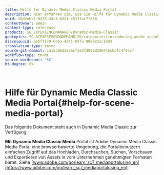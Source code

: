 ```yaml
---
title: Hilfe für Dynamic Media Classic Media Portal
description: Hier erfahren Sie, wie Sie Hilfe für Dynamic Media Classic Media Portal erhalten.
uuid: d8d2ebe1-0228-43c3-8321-c51ffac7fd58
contentOwner: admin
content-type: reference
products: SG_EXPERIENCEMANAGER/Dynamic-Media-Classic
geptopics: SG_SCENESEVENONDEMAND_PK/categories/introducing_adobe_scene7
discoiquuid: a55f7279-6bba-43f1-99fa-88e922ac1803
translation-type: tm+mt
source-git-commit: ca12c96d3a76cfa52fd930d190476cb6fc4f4ac7
workflow-type: tm+mt
source-wordcount: '82'
ht-degree: 0%

---
```



# Hilfe für Dynamic Media Classic Media Portal{#help-for-scene-media-portal}

Das folgende Dokument steht auch in Dynamic Media Classic zur Verfügung:

**Mit Dynamic Media Classic Media** Portal ist Adobe Dynamic Media Classic Media Portal eine browserbasierte Umgebung, die Portalbenutzern einfachen Zugriff auf das Hochladen, Durchsuchen, Suchen, Vorschauen und Exportieren von Assets in vom Unternehmen genehmigten Formaten bietet. Siehe [www.adobe.com/go/learn_sc7_mediaportalusing_en](https://www.adobe.com/go/learn_sc7_mediaportalusing_en).
